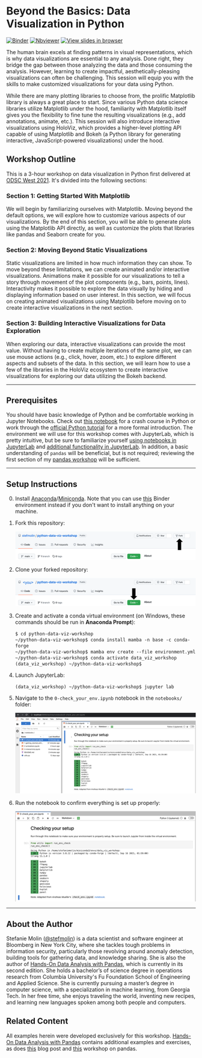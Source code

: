 # Beyond the Basics: Data Visualization in Python

[![Binder](https://mybinder.org/badge_logo.svg)](https://mybinder.org/v2/gh/stefmolin/binder-environments/data_viz_workshop?urlpath=git-pull%3Frepo%3Dhttps%253A%252F%252Fgithub.com%252Fstefmolin%252Fpython-data-viz-workshop%26urlpath%3Dlab%252Ftree%252Fpython-data-viz-workshop%252F%26branch%3Dmain) [![Nbviewer](https://img.shields.io/badge/render-nbviewer-lightgrey?logo=jupyter)](https://nbviewer.jupyter.org/github/stefmolin/python-data-viz-workshop/tree/main/) [![View slides in browser](https://img.shields.io/badge/view-slides-orange?logo=github)](https://stefmolin.github.io/python-data-viz-workshop/slides/html/workshop.slides.html#/)

The human brain excels at finding patterns in visual representations, which is why data visualizations are essential to any analysis. Done right, they bridge the gap between those analyzing the data and those consuming the analysis. However, learning to create impactful, aesthetically-pleasing visualizations can often be challenging. This session will equip you with the skills to make customized visualizations for your data using Python.

While there are many plotting libraries to choose from, the prolific Matplotlib library is always a great place to start. Since various Python data science libraries utilize Matplotlib under the hood, familiarity with Matplotlib itself gives you the flexibility to fine tune the resulting visualizations (e.g., add annotations, animate, etc.). This session will also introduce interactive visualizations using HoloViz, which provides a higher-level plotting API capable of using Matplotlib and Bokeh (a Python library for generating interactive, JavaScript-powered visualizations) under the hood.

## Workshop Outline

This is a 3-hour workshop on data visualization in Python first delivered at [ODSC West 2021](https://odsc.com/speakers/introduction-to-data-visualization-in-python/). It's divided into the following sections:

### Section 1: Getting Started With Matplotlib
We will begin by familiarizing ourselves with Matplotlib. Moving beyond the default options, we will explore how to customize various aspects of our visualizations. By the end of this section, you will be able to generate plots using the Matplotlib API directly, as well as customize the plots that libraries like pandas and Seaborn create for you.

### Section 2: Moving Beyond Static Visualizations
Static visualizations are limited in how much information they can show. To move beyond these limitations, we can create animated and/or interactive visualizations. Animations make it possible for our visualizations to tell a story through movement of the plot components (e.g., bars, points, lines). Interactivity makes it possible to explore the data visually by hiding and displaying information based on user interest. In this section, we will focus on creating animated visualizations using Matplotlib before moving on to create interactive visualizations in the next section.

### Section 3: Building Interactive Visualizations for Data Exploration
When exploring our data, interactive visualizations can provide the most value. Without having to create multiple iterations of the same plot, we can use mouse actions (e.g., click, hover, zoom, etc.) to explore different aspects and subsets of the data. In this section, we will learn how to use a few of the libraries in the HoloViz ecosystem to create interactive visualizations for exploring our data utilizing the Bokeh backend.


---

## Prerequisites
You should have basic knowledge of Python and be comfortable working in Jupyter Notebooks. Check out [this notebook](https://github.com/stefmolin/Hands-On-Data-Analysis-with-Pandas-2nd-edition/blob/master/ch_01/python_101.ipynb) for a crash course in Python or work through the [official Python tutorial](https://docs.python.org/3/tutorial/) for a more formal introduction. The environment we will use for this workshop comes with JupyterLab, which is pretty intuitive, but be sure to familiarize yourself [using notebooks in JupyterLab](https://jupyterlab.readthedocs.io/en/latest/user/notebook.html) and [additional functionality in JupyterLab](https://dzone.com/articles/getting-started-with-jupyterlab). In addition, a basic understanding of `pandas` will be beneficial, but is not required; reviewing the first section of my [pandas workshop](https://github.com/stefmolin/pandas-workshop) will be sufficient.

---

## Setup Instructions
0. Install [Anaconda](https://docs.anaconda.com/anaconda/install/)/[Miniconda](https://docs.conda.io/en/latest/miniconda.html). Note that you can use [this](https://mybinder.org/v2/gh/stefmolin/binder-environments/data_viz_workshop?urlpath=git-pull%3Frepo%3Dhttps%253A%252F%252Fgithub.com%252Fstefmolin%252Fpython-data-viz-workshop%26urlpath%3Dlab%252Ftree%252Fpython-data-viz-workshop%252F%26branch%3Dmain) Binder environment instead if you don't want to install anything on your machine.
1. Fork this repository:

    ![location of fork button in GitHub](./media/fork_button.png)

2. Clone your forked repository:

    ![location of clone button in GitHub](./media/clone_button.png)

3. Create and activate a conda virtual environment (on Windows, these commands should be run in **Anaconda Prompt**):

    ```shell
    $ cd python-data-viz-workshop
    ~/python-data-viz-workshop$ conda install mamba -n base -c conda-forge
    ~/python-data-viz-workshop$ mamba env create --file environment.yml
    ~/python-data-viz-workshop$ conda activate data_viz_workshop
    (data_viz_workshop) ~/python-data-viz-workshop$
    ```

4. Launch JupyterLab:

    ```shell
    (data_viz_workshop) ~/python-data-viz-workshop$ jupyter lab
    ```

5. Navigate to the `0-check_your_env.ipynb` notebook in the `notebooks/` folder:

    ![open 0-check_your_env.ipynb](./media/open_env_check_notebook.png)

6. Run the notebook to confirm everything is set up properly:

    ![check env](./media/env_check.png)

---

## About the Author
Stefanie Molin ([@stefmolin](https://github.com/stefmolin)) is a data scientist and software engineer at Bloomberg in New York City, where she tackles tough problems in information security, particularly those revolving around anomaly detection, building tools for gathering data, and knowledge sharing. She is also the author of [Hands-On Data Analysis with Pandas](https://www.amazon.com/dp/1800563450/), which is currently in its second edition. She holds a bachelor’s of science degree in operations research from Columbia University's Fu Foundation School of Engineering and Applied Science. She is currently pursuing a master’s degree in computer science, with a specialization in machine learning, from Georgia Tech. In her free time, she enjoys traveling the world, inventing new recipes, and learning new languages spoken among both people and computers.


## Related Content
All examples herein were developed exclusively for this workshop. [Hands-On Data Analysis with Pandas](https://www.amazon.com/dp/1800563450/) contains additional examples and exercises, as does [this](https://opendatascience.com/how-to-pivot-and-plot-data-with-pandas/) blog post and [this](https://github.com/stefmolin/pandas-workshop) workshop on pandas.
